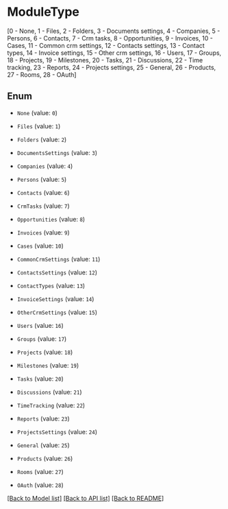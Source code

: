 # ModuleType

[0 - None, 1 - Files, 2 - Folders, 3 - Documents settings, 4 - Companies, 5 - Persons, 6 - Contacts, 7 - Crm tasks, 8 - Opportunities, 9 - Invoices, 10 - Cases, 11 - Common crm settings, 12 - Contacts settings, 13 - Contact types, 14 - Invoice settings, 15 - Other crm settings, 16 - Users, 17 - Groups, 18 - Projects, 19 - Milestones, 20 - Tasks, 21 - Discussions, 22 - Time tracking, 23 - Reports, 24 - Projects settings, 25 - General, 26 - Products, 27 - Rooms, 28 - OAuth]

## Enum

* `None` (value: `0`)

* `Files` (value: `1`)

* `Folders` (value: `2`)

* `DocumentsSettings` (value: `3`)

* `Companies` (value: `4`)

* `Persons` (value: `5`)

* `Contacts` (value: `6`)

* `CrmTasks` (value: `7`)

* `Opportunities` (value: `8`)

* `Invoices` (value: `9`)

* `Cases` (value: `10`)

* `CommonCrmSettings` (value: `11`)

* `ContactsSettings` (value: `12`)

* `ContactTypes` (value: `13`)

* `InvoiceSettings` (value: `14`)

* `OtherCrmSettings` (value: `15`)

* `Users` (value: `16`)

* `Groups` (value: `17`)

* `Projects` (value: `18`)

* `Milestones` (value: `19`)

* `Tasks` (value: `20`)

* `Discussions` (value: `21`)

* `TimeTracking` (value: `22`)

* `Reports` (value: `23`)

* `ProjectsSettings` (value: `24`)

* `General` (value: `25`)

* `Products` (value: `26`)

* `Rooms` (value: `27`)

* `OAuth` (value: `28`)

[[Back to Model list]](../README.md#documentation-for-models) [[Back to API list]](../README.md#documentation-for-api-endpoints) [[Back to README]](../README.md)
